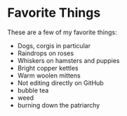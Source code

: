 # Favorite Things

These are a few of my favorite things:

- Dogs, corgis in particular
- Raindrops on roses
- Whiskers on hamsters and puppies
- Bright copper kettles
- Warm woolen mittens
- Not editing directly on GitHub
- bubble tea
- weed
- burning down the patriarchy
